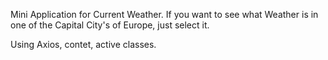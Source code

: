 Mini Application for Current Weather. If you want to see
what Weather is in one of the Capital City's of Europe,
just select it.

Using Axios, contet, active classes.
